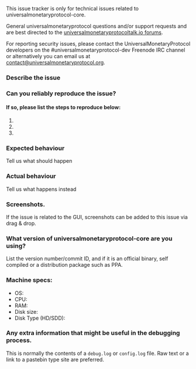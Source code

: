 <!--- Remove sections that do not apply -->

This issue tracker is only for technical issues related to universalmonetaryprotocol-core.

General universalmonetaryprotocol questions and/or support requests and are best directed to the [universalmonetaryprotocoltalk.io forums](https://universalmonetaryprotocoltalk.io/).

For reporting security issues, please contact the UniversalMonetaryProtocol developers on the #universalmonetaryprotocol-dev Freenode IRC channel or alternatively you can email us at contact@universalmonetaryprotocol.org.

### Describe the issue

### Can you reliably reproduce the issue?
#### If so, please list the steps to reproduce below:
1.
2.
3.

### Expected behaviour
Tell us what should happen

### Actual behaviour
Tell us what happens instead

### Screenshots.
If the issue is related to the GUI, screenshots can be added to this issue via drag & drop.

### What version of universalmonetaryprotocol-core are you using?
List the version number/commit ID, and if it is an official binary, self compiled or a distribution package such as PPA.

### Machine specs:
- OS:
- CPU:
- RAM:
- Disk size:
- Disk Type (HD/SDD):

### Any extra information that might be useful in the debugging process.
This is normally the contents of a `debug.log` or `config.log` file. Raw text or a link to a pastebin type site are preferred.
